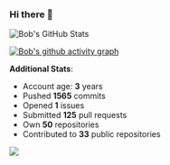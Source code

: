 ### Hi there 👋

![Bob's GitHub Stats](https://github-readme-stats.vercel.app/api?username=Bobthesoftwaredeveloper&show_icons=true&count_private=true&theme=react&hide=stars,prs,issues,contribs)

[![Bob's github activity graph](https://activity-graph.herokuapp.com/graph?username=BobTheSoftwareDeveloper&theme=react-dark)](https://github.com/ashutosh00710/github-readme-activity-graph)

**Additional Stats**:
- Account age: **3** years
- Pushed **1565** commits
- Opened **1** issues
- Submitted **125** pull requests
- Own **50** repositories
- Contributed to **33** public repositories

![](https://komarev.com/ghpvc/?username=BobTheSoftwareDeveloper)
